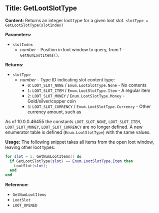 ## Title: GetLootSlotType

**Content:**
Returns an integer loot type for a given loot slot.
`slotType = GetLootSlotType(slotIndex)`

**Parameters:**
- `slotIndex`
  - *number* - Position in loot window to query, from 1 - `GetNumLootItems()`.

**Returns:**
- `slotType`
  - *number* - Type ID indicating slot content type:
    - `0`: `LOOT_SLOT_NONE` / `Enum.LootSlotType.None` - No contents
    - `1`: `LOOT_SLOT_ITEM` / `Enum.LootSlotType.Item` - A regular item
    - `2`: `LOOT_SLOT_MONEY` / `Enum.LootSlotType.Money` - Gold/silver/copper coin
    - `3`: `LOOT_SLOT_CURRENCY` / `Enum.LootSlotType.Currency` - Other currency amount, such as 

As of 10.0.0.46455 the constants `LOOT_SLOT_NONE`, `LOOT_SLOT_ITEM`, `LOOT_SLOT_MONEY`, `LOOT_SLOT_CURRENCY` are no longer defined. A new enumerator table is defined (`Enum.LootSlotType`) with the same values.

**Usage:**
The following snippet takes all items from the open loot window, leaving other loot types:
```lua
for slot = 1, GetNumLootItems() do
  if GetLootSlotType(slot) == Enum.LootSlotType.Item then
    LootSlot(slot);
  end
end
```

**Reference:**
- `GetNumLootItems`
- `LootSlot`
- `LOOT_OPENED`